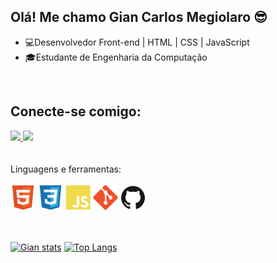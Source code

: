 ## Olá! Me chamo Gian Carlos Megiolaro  😎


- :computer:Desenvolvedor Front-end | HTML | CSS | JavaScript <br>
- :mortar_board:Estudante de Engenharia da Computação


<br>

## Conecte-se comigo:

<p>
<a align="left" href="https://www.linkedin.com/in/giancarlosmegiolaro/">
<img src="https://img.shields.io/badge/LinkedIn-0077B5?style=for-the-badge&logo=linkedin&logoColor=white">
</a>
<a href="https://www.instagram.com/gcmegiolaro/">
<img src= "https://img.shields.io/badge/Instagram-E4405F?style=for-the-badge&logo=instagram&logoColor=white">
</a>


<br>
<br>
<br>
Linguagens e ferramentas:
<br>
<br>
<img width=40px src="https://raw.githubusercontent.com/devicons/devicon/master/icons/html5/html5-original.svg">
<img width=40px src="https://raw.githubusercontent.com/devicons/devicon/master/icons/css3/css3-original.svg">
<img width=40px src="https://raw.githubusercontent.com/devicons/devicon/master/icons/javascript/javascript-plain.svg">
<img width=40px src="https://raw.githubusercontent.com/devicons/devicon/1119b9f84c0290e0f0b38982099a2bd027a48bf1/icons/git/git-original.svg">
<img width=40px src="https://raw.githubusercontent.com/devicons/devicon/1119b9f84c0290e0f0b38982099a2bd027a48bf1/icons/github/github-original.svg">

<br>
<br>
<br>

[![Gian stats](https://github-readme-stats.vercel.app/api?username=Megiolaro)](https://github.com/anuraghazra/github-readme-stats)
[![Top Langs](https://github-readme-stats.vercel.app/api/top-langs/?username=Megiolaro)](https://github.com/anuraghazra/github-readme-stats)
